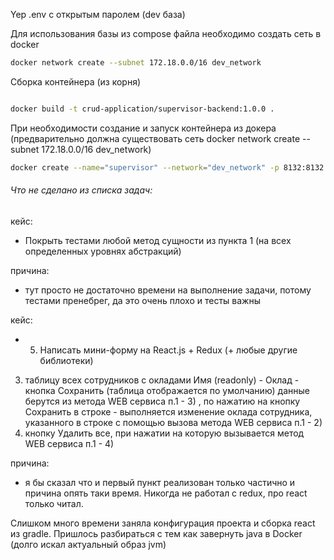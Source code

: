 Yep .env с открытым паролем (dev база)


Для использования базы из compose файла необходимо создать сеть в docker 

```bash
docker network create --subnet 172.18.0.0/16 dev_network
```

Сборка контейнера (из корня)

```bash

docker build -t crud-application/supervisor-backend:1.0.0 .
```

При необходимости cоздание и запуск контейнера из докера (предварительно должна существовать сеть docker network create --subnet 172.18.0.0/16 dev_network)

```bash
docker create --name="supervisor" --network="dev_network" -p 8132:8132 -t crud-application/supervisor-backend:1.0.0
```


###### Что не сделано из списка задач:

кейс:

- Покрыть тестами любой метод сущности из пункта 1 (на всех определенных уровнях абстракций)

причина:

* тут просто не достаточно времени на выполнение задачи, потому тестами пренебрег, да это очень плохо и тесты важны


кейс:

- 5. Написать мини-форму на React.js + Redux (+ любые другие библиотеки)
3) таблицу всех сотрудников с окладами Имя (readonly) - Оклад  - кнопка Сохранить (таблица отображается по умолчанию)
   данные берутся из метода WEB сервиса п.1 - 3)
   , по нажатию на кнопку Cохранить в строке - выполняется изменение оклада сотрудника,
   указанного в строке с помощью вызова метода WEB сервиса п.1 - 2)
4) кнопку Удалить все, при нажатии на которую вызывается метод WEB сервиса п.1 - 4)

причина:

* я бы сказал что и первый пункт реализован только частично и причина опять таки время. Никогда 
не работал с redux, про react только читал. 
  
Слишком много времени заняла конфигурация проекта и сборка react из gradle. Пришлось разбираться с тем
как завернуть java в Docker (долго искал актуальный образ jvm)
